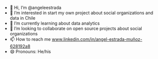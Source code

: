 - 👋 Hi, I’m @angeleestrada
- 👀 I’m interested in start my own project about social organizations and data in Chile
- 🌱 I’m currently learning about data analytics
- 💞️ I’m looking to collaborate on open source projects about social organizations
- 📫 How to reach me www.linkedin.com/in/angel-estrada-muñoz-628192a8
- 😄 Pronouns: He/his

<!---
angeleestrada/angeleestrada is a ✨ special ✨ repository because its `README.md` (this file) appears on your GitHub profile.
You can click the Preview link to take a look at your changes.
--->
